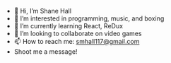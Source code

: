 - 👋 Hi, I’m Shane Hall
- 👀 I’m interested in programming, music, and boxing
- 🌱 I’m currently learning React, ReDux
- 💞️ I’m looking to collaborate on video games
- 📫 How to reach me: smhall117@gmail.com
- Shoot me a message!


<!---
Hero-Catalyst/Hero-Catalyst is a ✨ special ✨ repository because its `README.md` (this file) appears on your GitHub profile.
You can click the Preview link to take a look at your changes.
--->
